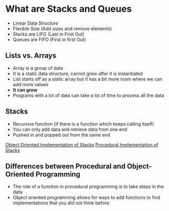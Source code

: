 # What are Stacks and Queues

* Linear Data Structure
* Flexible Size (Add sizes and remove elements)
* Stacks are LIFO (Last in First Out)
* Queues are FIFO (First in first Out)

## Lists vs. Arrays

* Array is a group of data
* It is a static data structure, cannot grow after it is instantiated
* List starts off as a static array but it has a bit more room where we can add more values
* __It can grow__
* Programs with a lot of data can take a lot of time to process all the data

## Stacks

* Recursive function (if there is a function which keeps calling itself)
* You can only add data and retrieve data from one end
* Pushed in and popped out from the same end

[Object Oriented Implementation of Stacks](stacks_oop.py)
[Procedural Implementation of Stacks](stacks_proc.py)

## Differences between Procedural and Object-Oriented Programming

* The role of a function in procedural programming is to take steps in the data
* Object oriented programming allows for ways to add functions to find implementations that you did not think before
